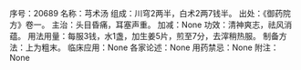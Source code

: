 序号：20689
名称：芎术汤
组成：川穹2两半，白术2两7钱半。
出处：《御药院方》卷一。
主治：头目昏痛，耳塞声重。
加减：None
功效：清神爽志，祛风消蕴。
用法用量：每服3钱，水1盏，加生姜5片，煎至7分，去滓稍热服。
制备方法：上为粗末。
临床应用：None
各家论述：None
用药禁忌：None
附注：None
